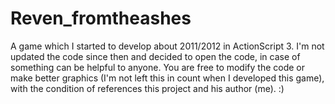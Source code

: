 # Reven_fromtheashes

A game which I started to develop about 2011/2012 in ActionScript 3.
I'm not updated the code since then and decided to open the code, in case of something can be helpful to anyone.
You are free to modify the code or make better graphics (I'm not left this in count when I developed this game), with the condition of references this project and his author (me). :)
